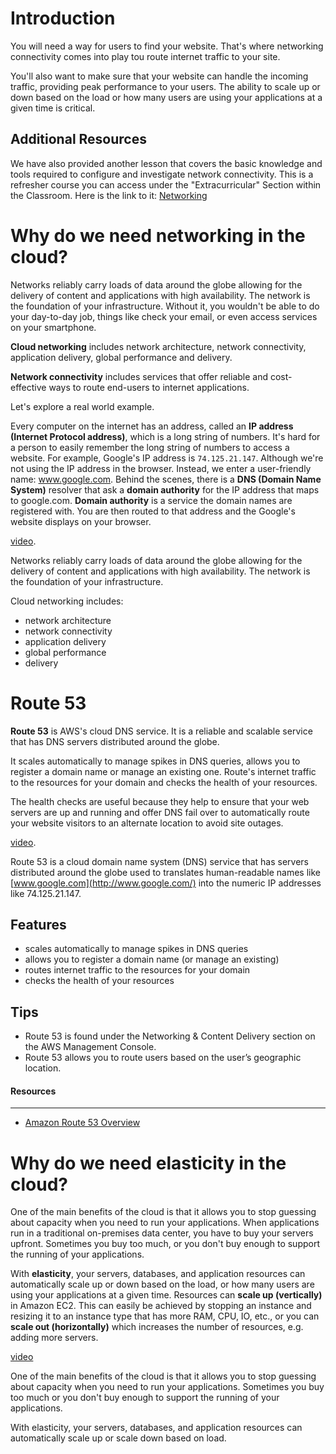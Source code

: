 # Introduction
You will need a way for users to find your website. That's where networking connectivity comes into play tou route internet traffic to your site. 

You'll also want to make sure that your website can handle the incoming traffic, providing peak performance to your users. The ability to scale up or down based on the load or how many users are using your applications at a given time is critical. 

## Additional Resources

We have also provided another lesson that covers the basic knowledge and tools required to configure and investigate network connectivity. This is a refresher course you can access under the "Extracurricular" Section within the Classroom. Here is the link to it:  [Networking](https://classroom.udacity.com/nanodegrees/nd9991/parts/f13626bd-985f-4085-88f5-65c2fce28762)

# Why do we need networking in the cloud? 
Networks reliably carry loads of data around the globe allowing for the delivery of content and applications with high availability. The network is the foundation of your infrastructure. Without it, you wouldn't be able to do your day-to-day job, things like check your email, or even access services on your smartphone. 

**Cloud networking** includes network architecture, network connectivity, application delivery, global performance and delivery.

**Network connectivity** includes services that offer reliable and cost-effective ways to route end-users to internet applications. 

Let's explore a real world example.

Every computer on the internet has an address, called an **IP address (Internet Protocol address)**, which is a long string of numbers. It's hard for a person to easily remember the long string of numbers to access a website. For example, Google's IP address is `74.125.21.147`. Although we're not using the IP address in the browser. Instead, we enter a user-friendly name: www.google.com. Behind the scenes, there is a **DNS (Domain Name System)** resolver that ask a **domain authority** for the IP address that maps to google.com. **Domain authority** is a service the domain names are registered with. You are then routed to that address and the Google's website displays on your browser.

[video](https://youtu.be/dr8mRps-UVg).

Networks reliably carry loads of data around the globe allowing for the delivery of content and applications with high availability. The network is the foundation of your infrastructure.

Cloud networking includes:

-   network architecture
-   network connectivity
-   application delivery
-   global performance
-   delivery

# Route 53
**Route 53** is AWS's cloud DNS service. It is a reliable and scalable service that has DNS servers distributed around the globe. 

It scales automatically to manage spikes in DNS queries, allows you to register a domain name or manage an existing one. Route's internet traffic to the resources for your domain and checks the health of your resources. 

The health checks are useful because they help to ensure that your web servers are up and running and offer DNS fail over to automatically route your website visitors to an alternate location to avoid site outages. 

[video](https://youtu.be/Orkgd16gcLk).

Route 53 is a cloud domain name system (DNS) service that has servers distributed around the globe used to translates human-readable names like  [www.google.com](http://www.google.com/)  into the numeric IP addresses like 74.125.21.147.

## Features

-   scales automatically to manage spikes in DNS queries
-   allows you to register a domain name (or manage an existing)
-   routes internet traffic to the resources for your domain
-   checks the health of your resources

## Tips

-   Route 53 is found under the Networking & Content Delivery section on the AWS Management Console.
-   Route 53 allows you to route users based on the user’s geographic location.

#### Resources

----------

-   [Amazon Route 53 Overview](https://aws.amazon.com/route53/)

# Why do we need elasticity in the cloud?
One of the main benefits of the cloud is that it allows you to stop guessing about capacity when you need to run your applications. When applications run in a traditional on-premises data center, you have to buy your servers upfront. Sometimes you buy too much, or you don't buy enough to support the running of your applications. 

With **elasticity**, your servers, databases, and application resources can automatically scale up or down based on the load, or how many users are using your applications at a given time. Resources can **scale up (vertically)** in Amazon EC2. This can easily be achieved by stopping an instance and resizing it to an instance type that has more RAM, CPU, IO, etc., or you can **scale out (horizontally)** which increases the number of resources, e.g. adding more servers. 

[video](https://youtu.be/RzdF5THMM_U)

One of the main benefits of the cloud is that it allows you to stop guessing about capacity when you need to run your applications. Sometimes you buy too much or you don't buy enough to support the running of your applications.

With elasticity, your servers, databases, and application resources can automatically scale up or scale down based on load.

